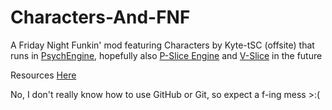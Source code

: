 # Characters-And-FNF
A Friday Night Funkin' mod featuring Characters by Kyte-tSC (offsite) that runs in [PsychEngine](https://github.com/ShadowMario/FNF-PsychEngine), hopefully also [P-Slice Engine](https://github.com/Psych-Slice/P-Slice) and [V-Slice](https://github.com/FunkinCrew/Funkin) in the future

Resources [Here](https://github.com/w1n-kyt3/CnFNF-Resource)

No, I don't really know how to use GitHub or Git, so expect a f-ing mess >:(
